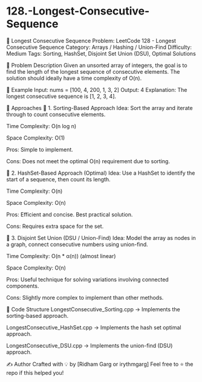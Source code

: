 # 128.-Longest-Consecutive-Sequence

🌟 Longest Consecutive Sequence
Problem: LeetCode 128 - Longest Consecutive Sequence
Category: Arrays / Hashing / Union-Find
Difficulty: Medium
Tags: Sorting, HashSet, Disjoint Set Union (DSU), Optimal Solutions

📌 Problem Description
Given an unsorted array of integers, the goal is to find the length of the longest sequence of consecutive elements. The solution should ideally have a time complexity of O(n).

🧪 Example
Input:
nums = [100, 4, 200, 1, 3, 2]
Output:
4
Explanation: The longest consecutive sequence is [1, 2, 3, 4].

🧠 Approaches
🔹 1. Sorting-Based Approach
Idea: Sort the array and iterate through to count consecutive elements.

Time Complexity: O(n log n)

Space Complexity: O(1)

Pros: Simple to implement.

Cons: Does not meet the optimal O(n) requirement due to sorting.

🔹 2. HashSet-Based Approach (Optimal)
Idea: Use a HashSet to identify the start of a sequence, then count its length.

Time Complexity: O(n)

Space Complexity: O(n)

Pros: Efficient and concise. Best practical solution.

Cons: Requires extra space for the set.

🔹 3. Disjoint Set Union (DSU / Union-Find)
Idea: Model the array as nodes in a graph, connect consecutive numbers using union-find.

Time Complexity: O(n * α(n)) (almost linear)

Space Complexity: O(n)

Pros: Useful technique for solving variations involving connected components.

Cons: Slightly more complex to implement than other methods.

📁 Code Structure
LongestConsecutive_Sorting.cpp → Implements the sorting-based approach.

LongestConsecutive_HashSet.cpp → Implements the hash set optimal approach.

LongestConsecutive_DSU.cpp → Implements the union-find (DSU) approach.

✍️ Author
Crafted with 💡 by [Ridham Garg or irythmgarg]
Feel free to ⭐️ the repo if this helped you!

